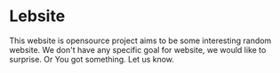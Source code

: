 # Lebsite
This website is opensource project aims to be some interesting random website. We don't have any specific goal for website, we would like to surprise. 
Or You got something. Let us know. 

